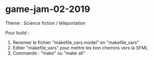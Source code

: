 # game-jam-02-2019
Thème : Science fiction / téléportation

Pour build :
1. Renomer le fichier "makefile_vars.model" en "makefile_vars"
2. Editer "makefile_vars" pour mettre les bon chemins vers la SFML
3. Commande : "make" ou "make all"
